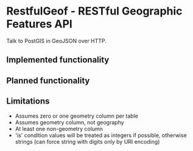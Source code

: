# RestfulGeof - RESTful Geographic Features API

Talk to PostGIS in GeoJSON over HTTP.

## Implemented functionality

## Planned functionality

## Limitations

* Assumes zero or one geometry column per table
* Assumes geometry column, not geography
* At least one non-geometry column
* 'is' condition values will be treated as integers if possible, otherwise strings (can force string with digits only by URI encoding)

